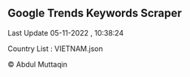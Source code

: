 

## Google Trends Keywords Scraper 
 
Last Update 05-11-2022 , 10:38:24

Country List :
VIETNAM.json



© Abdul Muttaqin 
